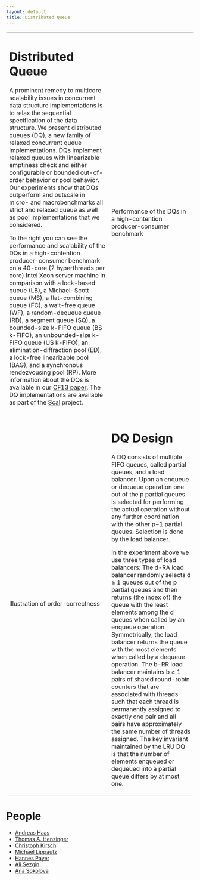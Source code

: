 ```yaml
---
layout: default
title: Distributed Queue
---
```



<table>
<tr>
<td valign="top" width="480">

<h1>Distributed Queue</h1>

<p align="justify"> 

A prominent remedy to multicore scalability issues in concurrent data
structure implementations is to relax the sequential specification of the
data structure. We present distributed queues (DQ), a new family of relaxed
concurrent queue implementations.  DQs implement relaxed queues with
linearizable emptiness check and either configurable or bounded
out-of-order behavior or pool behavior.  Our experiments show that DQs
outperform and outscale in micro- and macrobenchmarks all strict and
relaxed queue as well as pool implementations that we considered. 

</p>

<p align="justify"> 

To the
right you can see the performance and scalability of the DQs in a
high-contention producer-consumer benchmark on a 40-core (2 hyperthreads
per core) Intel Xeon server machine in comparison with a lock-based queue
(LB), a Michael-Scott queue (MS), a flat-combining queue (FC), a wait-free
queue (WF), a random-dequeue queue (RD), a segment queue (SQ), a
bounded-size k-FIFO queue (BS k-FIFO), an unbounded-size k-FIFO queue (US
k-FIFO), an elimination-diffraction pool (ED), a lock-free linearizable
pool (BAG), and a synchronous rendezvousing pool (RP). More information
about the DQs is available  in our <a
href="http://www.cs.uni-salzburg.at/~ck/content/publications/invited/CF13-DistributedQueues.pdf">CF13
paper</a>. The DQ implementations are available as part of the <a
href="../">Scal</a> project.

</p>

</td>
<td>
<object type="image/svg+xml" data="prodcon.svg">
  Performance of the DQs in a high-contention producer-consumer benchmark
</object>
</td>
</tr>
<tr/>
<tr>
<td>

<object type="image/svg+xml" data="order_correct.svg">
Illustration of order-correctness
</object>

</td>
<td width="480">

<h1>DQ Design</h1>

<p align="justify">

A DQ consists of multiple FIFO queues, called partial queues, and a load
balancer. Upon an enqueue or dequeue operation one out of the p partial
queues is selected for performing the actual operation without any
further coordination with the other p−1 partial queues. Selection
is done by the load balancer.

</p>

<p align="justify">

In the experiment above we use three types of load balancers: The d-RA load
balancer randomly selects d ≥ 1 queues out of the p partial queues and then
returns (the index of) the queue with the least elements among the d queues
when called by an enqueue operation. Symmetrically, the load balancer
returns the queue with the most elements when called by a dequeue
operation. The b-RR load balancer maintains b ≥ 1 pairs of shared
round-robin counters that are associated with threads such that each thread
is permanently assigned to exactly one pair and all pairs have
approximately the same number of threads assigned. The key invariant
maintained by the LRU DQ is that the number of elements enqueued or
dequeued into a partial queue differs by at most one.


</p>
</td>
</tr>
</table>

<h1>People</h1>
<ul>
  <li><a href="//cs.uni-salzburg.at/~ahaas">Andreas Haas</a></li>
  <li><a href="http://pub.ist.ac.at/~tah/">Thomas A. Henzinger</a></li>
  <li><a href="//cs.uni-salzburg.at/~ck">Christoph Kirsch</a></li>
  <li><a href="//cs.uni-salzburg.at/~mlippautz">Michael Lippautz</a></li>
  <li><a href="//cs.uni-salzburg.at/~hpayer">Hannes Payer</a></li>
  <li><a href="http://www.cl.cam.ac.uk/~as2418/">Ali Sezgin</a></li>
  <li><a href="//cs.uni-salzburg.at/~anas">Ana Sokolova</a></li>
</ul>


